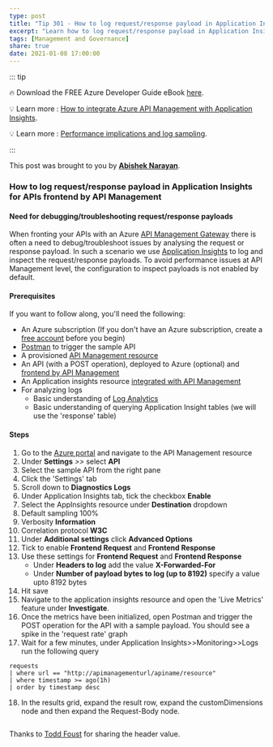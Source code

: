 ```yaml
---
type: post
title: "Tip 301 - How to log request/response payload in Application Insights for APIs frontend by API Management"
excerpt: "Learn how to log request/response payload in Application Insights for APIs frontend by API Management"
tags: [Management and Governance]
share: true
date: 2021-01-08 17:00:00 
---
```


::: tip 

:fire:  Download the FREE Azure Developer Guide eBook [here](http://aka.ms/azuredevebook?WT.mc_id=docs-azuredevtips-azureappsdev).

:bulb: Learn more : [How to integrate Azure API Management with Application Insights](https://docs.microsoft.com/en-us/azure/api-management/api-management-howto-app-insights?WT.mc_id=docs-azuredevtips-azureappsdev). 

:bulb: Learn more : [Performance implications and log sampling](https://docs.microsoft.com/en-us/azure/api-management/api-management-howto-app-insights#what-data-is-added-to-azure-application-insights).

:::

This post was brought to you by **[Abishek Narayan](https://github.com/abymsft)**.

### How to log request/response payload in Application Insights for APIs frontend by API Management

#### Need for debugging/troubleshooting request/response payloads
When fronting your APIs with an Azure [API Management Gateway](https://docs.microsoft.com/en-us/azure/api-management?WT.mc_id=docs-azuredevtips-azureappsdev) there is often a need to debug/troubleshoot issues by analysing the request or response payload. In such a scenario we use [Application Insights](https://docs.microsoft.com/en-us/azure/azure-monitor/azure-monitor-app-hub?WT.mc_id=docs-azuredevtips-azureappsdev) to log and inspect the request/response payloads. To avoid performance issues at API Management level, the configuration to inspect payloads is not enabled by default.

#### Prerequisites
If you want to follow along, you'll need the following:
* An Azure subscription (If you don't have an Azure subscription, create a [free account](https://azure.microsoft.com/free/?WT.mc_id=azure-azuredevtips-azureappsdev) before you begin)
* [Postman](https://www.postman.com?WT.mc_id=other-azuredevtips-azureappsdev) to trigger the sample API
* A provisioned [API Management resource](https://docs.microsoft.com/en-us/azure/api-management/get-started-create-service-instance-cli#create-a-resource-group?WT.mc_id=docs-azuredevtips-azureappsdev)
* An API (with a POST operation), deployed to Azure (optional) and [frontend by API Management](https://docs.microsoft.com/en-us/azure/api-management/import-and-publish?WT.mc_id=docs-azuredevtips-azureappsdev)
* An Application insights resource [integrated with API Management](https://docs.microsoft.com/en-us/azure/api-management/api-management-howto-app-insights?WT.mc_id=docs-azuredevtips-azureappsdev)
* For analyzing logs
   - Basic understanding of [Log Analytics](https://docs.microsoft.com/en-us/azure/azure-monitor/log-query/log-analytics-overview#starting-log-analytics?WT.mc_id=docs-azuredevtips-azureappsdev)
   - Basic understanding of querying Application Insight tables (we will use the 'response' table)
   <img :src="$withBase('/files/appinsights-query-table.png')">

#### Steps
1. Go to the [Azure portal](https://portal.azure.com/?WT.mc_id=azure-azuredevtips-azureappsdev) and navigate to the API Management resource
2. Under **Settings** *>>* select **API**
3. Select the sample API from the right pane
4. Click the 'Settings' tab
5. Scroll down to **Diagnostics Logs**
6. Under Application Insights tab, tick the checkbox **Enable**
7. Select the AppInsights resource under **Destination** dropdown
8. Default sampling 100%
9. Verbosity **Information**
10. Correlation protocol **W3C**
11. Under **Additional settings** click **Advanced Options**
12. Tick to enable **Frontend Request** and **Frontend Response**
13. Use these settings for **Frontend Request** and **Frontend Response**
    - Under **Headers to log** add the value **X-Forwarded-For**
    - Under **Number of payload bytes to log (up to 8192)** specify a value upto 8192 bytes
14. Hit save
15. Navigate to the application insights resource and open the 'Live Metrics' feature under **Investigate**. 
16. Once the metrics have been initialized, open Postman and trigger the POST operation for the API with a sample payload. You should see a spike in the 'request rate' graph
16. Wait for a few minutes, under Application Insights>>Monitoring>>Logs run the following query
```
requests 
| where url == "http://apimanagementurl/apiname/resource"
| where timestamp >= ago(1h)
| order by timestamp desc

```
18. In the results grid, expand the result row, expand the customDimensions node and then expand the Request-Body node.
<img :src="$withBase('/files/requesttable-payload.png')">

Thanks to [Todd Foust](https://www.linkedin.com/in/toddfoust) for sharing the header value.